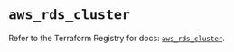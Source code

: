 # `aws_rds_cluster`

Refer to the Terraform Registry for docs: [`aws_rds_cluster`](https://registry.terraform.io/providers/hashicorp/aws/3.76.1/docs/resources/rds_cluster).
